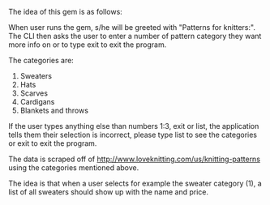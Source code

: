 The idea of this gem is as follows:

When user runs the gem, s/he will be greeted with "Patterns for knitters:".
The CLI then asks the user to enter a number of pattern category they want more
info on or to type exit to exit the program.

The categories are:
1. Sweaters
2. Hats
3. Scarves
4. Cardigans
5. Blankets and throws

If the user types anything else than numbers 1:3, exit or list, the application
tells them their selection is incorrect, please type list to see the categories
or exit to exit the program.

The data is scraped off of http://www.loveknitting.com/us/knitting-patterns
using the categories mentioned above.

The idea is that when a user selects for example the sweater category (1), a
list of all sweaters should show up with the name and price.
